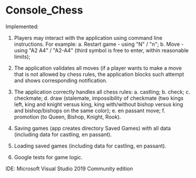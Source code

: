 # Console_Chess
Implemented:

1. Players may interact with the application using command line instructions. For example:
	a. Restart game - using "N" / "n";
	b. Move - using "A2 A4" / "A2-A4" (third symbol is free to enter, within reasonable limits);

2. The application validates all moves (if a player wants to make a move that is not allowed by chess rules, 
   the application blocks such attempt and shows corresponding notification.
3. The application correctly handles all chess rules:
	a. castling;
	b. check;
	c. checkmate;
	d. draw (stalemate, impossibility of checkmate (two kings left, king and knight versus king,
		king with/without bishop versus king and bishop/bishops on the same color);
	e. en passant move;
	f. promotion (to Queen, Bishop, Knight, Rook).
 4. Saving games (app creates directory Saved Games) with all data (including data for castling, en passant).
 5. Loading saved games (including data for castling, en passant).
 6. Google tests for game logic.

IDE: Microsoft Visual Studio 2019 Community edition
